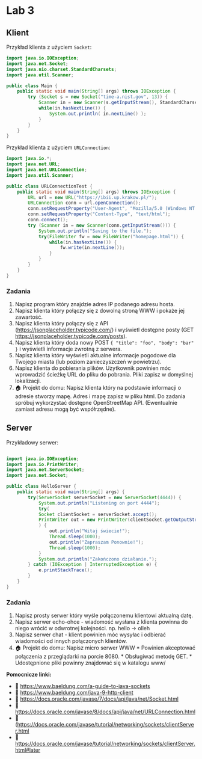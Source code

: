 # Lab 3
## Klient
Przykład klienta z użyciem `Socket`:
```java
import java.io.IOException;
import java.net.Socket;
import java.nio.charset.StandardCharsets;
import java.util.Scanner;

public class Main {
    public static void main(String[] args) throws IOException {
	    try (Socket s = new Socket("time-a.nist.gov", 13)) {
	        Scanner in = new Scanner(s.getInputStream(), StandardCharsets.UTF_8);
	        while(in.hasNextLine()) {
	            System.out.println( in.nextLine() );
            }
        }
    }
}
```
Przykład klienta z użyciem `URLConnection`:
```java
import java.io.*;
import java.net.URL;
import java.net.URLConnection;
import java.util.Scanner;

public class URLConnectionTest {
    public static void main(String[] args) throws IOException {
        URL url = new URL("https://ibii.up.krakow.pl/");
        URLConnection conn = url.openConnection();
        conn.setRequestProperty("User-Agent", "Mozilla/5.0 (Windows NT 6.1; Win64; x64; rv:47.0) Gecko/20100101 Firefox/47.0");
        conn.setRequestProperty("Content-Type", "text/html");
        conn.connect();
        try (Scanner in = new Scanner(conn.getInputStream())) {
            System.out.println("Saving to the file.");
            try(FileWriter fw = new FileWriter("homepage.html")) {
                while(in.hasNextLine()) {
                    fw.write(in.nextLine());
                }
            }
        }
    }
}
```

### Zadania
1. Napisz program który znajdzie adres IP podanego adresu hosta.
2. Napisz klienta który połączy się z dowolną stroną WWW i pokaże jej zawartość. 
3. Napisz klienta który połączy się z API (https://jsonplaceholder.typicode.com/) i wyświetl dostępne posty (GET https://jsonplaceholder.typicode.com/posts). 
4. Napisz klienta który doda nowy POST `{ "title": "foo", "body": "bar" }` i wyświetli informacje zwrotną z serwera.
6. Napisz klienta który wyświetli aktualne informacje pogodowe dla Twojego miasta (lub poziom zanieczyszczeń w powietrzu).
7. Napisz klienta do pobierania plików. Użytkownik powinien móc wprowadzić ścieżkę URL do pliku do pobrania. Pliki zapisz w domyślnej lokalizacji.
8. 🏠 Projekt do domu: Napisz klienta który na podstawie informacji o adresie stworzy mapę. Adres i mapę zapisz w pliku html. Do zadania spróbuj wykorzystać dostępne OpenStreetMap API. (Ewentualnie zamiast adresu mogą być współrzędne).

## Server
Przykładowy serwer:
```java

import java.io.IOException;
import java.io.PrintWriter;
import java.net.ServerSocket;
import java.net.Socket;

public class HelloServer {
    public static void main(String[] args) {
        try(ServerSocket serverSocket = new ServerSocket(4444)) {
            System.out.println("Listening on port 4444");
            try(
            Socket clientSocket = serverSocket.accept();
            PrintWriter out = new PrintWriter(clientSocket.getOutputStream(), true);
            ) {
                out.println("Witaj świecie!");
                Thread.sleep(1000);
                out.println("Zapraszam Ponownie!");
                Thread.sleep(1000);
            }
            System.out.println("Zakończono działanie.");
        } catch (IOException | InterruptedException e) {
            e.printStackTrace();
        }
    }
}
```

### Zadania
1. Napisz prosty serwer który wyśle połączonemu klientowi aktualną datę.
2. Napisz serwer echo-ohce - wiadomość wysłana z klienta powinna do niego wrócić w odwrotnej kolejności. np. hello -> olleh
3. Napisz serwer chat - klient powinien móc wysyłac i odbierać wiadomości od innych połączonych klientów.  
4. 🏠 Projekt do domu: Napisz micro serwer WWW
       * Powinien akceptować połączenia z przeglądarki na porcie 8080.
       * Obsługiwać metodę GET.
       * Udostępnione pliki powinny znajdować się w katalogu www/

**Pomocnicze linki:**
* 📖 https://www.baeldung.com/a-guide-to-java-sockets
* 📖 https://www.baeldung.com/java-9-http-client
* 📖 https://docs.oracle.com/javase/7/docs/api/java/net/Socket.html
* 📖 https://docs.oracle.com/javase/8/docs/api/java/net/URLConnection.html
* 📖 (https://docs.oracle.com/javase/tutorial/networking/sockets/clientServer.html
* 📖 https://docs.oracle.com/javase/tutorial/networking/sockets/clientServer.html#later
 
